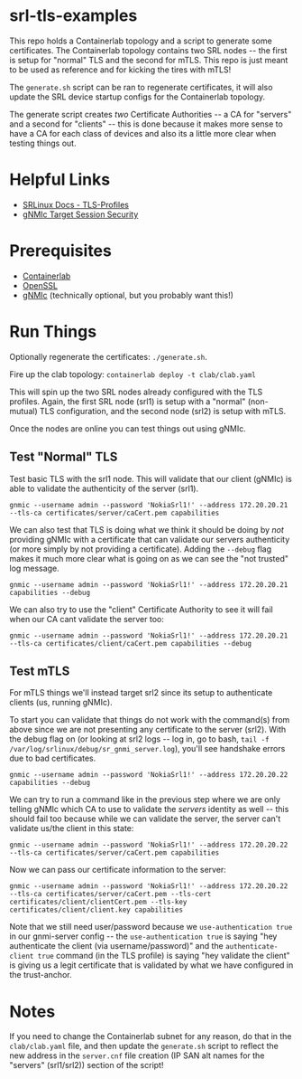 srl-tls-examples
================

This repo holds a Containerlab topology and a script to generate some certificates. The Containerlab topology contains two SRL nodes -- the first is setup for "normal" TLS and the second for mTLS. This repo is just meant to be used as reference and for kicking the tires with mTLS!

The `generate.sh` script can be ran to regenerate certificates, it will also update the SRL device startup configs for the Containerlab topology.

The generate script creates *two* Certificate Authorities -- a CA for "servers" and a second for "clients" -- this is done because it makes more sense to have a CA for each class of devices and also its a little more clear when testing things out.


# Helpful Links

- [SRLinux Docs - TLS-Profiles](https://documentation.nokia.com/srlinux/23-7/books/config-basics/management-servers.html#tls-profiles)
- [gNMIc Target Session Security](https://gnmic.openconfig.net/user_guide/targets/targets_session_sec/)


# Prerequisites

- [Containerlab](https://containerlab.dev/install/)
- [OpenSSL](https://www.openssl.org)
- [gNMIc](https://gnmic.openconfig.net/install/) (technically optional, but you probably want this!)


# Run Things

Optionally regenerate the certificates: `./generate.sh`.

Fire up the clab topology: `containerlab deploy -t clab/clab.yaml`

This will spin up the two SRL nodes already configured with the TLS profiles. Again, the first SRL node (srl1) is setup with a "normal" (non-mutual) TLS configuration, and the second node (srl2) is setup with mTLS.

Once the nodes are online you can test things out using gNMIc.

## Test "Normal" TLS

Test basic TLS with the srl1 node. This will validate that our client (gNMIc) is able to validate the authenticity of the server (srl1).

`gnmic --username admin --password 'NokiaSrl1!' --address 172.20.20.21 --tls-ca certificates/server/caCert.pem capabilities
`

We can also test that TLS is doing what we think it should be doing by *not* providing gNMIc with a certificate that can validate our servers authenticity (or more simply by not providing a certificate). Adding the `--debug` flag makes it much more clear what is going on as we can see the "not trusted" log message.

`gnmic --username admin --password 'NokiaSrl1!' --address 172.20.20.21 capabilities --debug`

We can also try to use the "client" Certificate Authority to see it will fail when our CA cant validate the server too:

`gnmic --username admin --password 'NokiaSrl1!' --address 172.20.20.21 --tls-ca certificates/client/caCert.pem capabilities --debug`


## Test mTLS

For mTLS things we'll instead target srl2 since its setup to authenticate clients (us, running gNMIc).

To start you can validate that things do not work with the command(s) from above since we are not presenting any certificate to the server (srl2). With the debug flag on (or looking at srl2 logs -- log in, go to bash, `tail -f /var/log/srlinux/debug/sr_gnmi_server.log`), you'll see handshake errors due to bad certificates.

`gnmic --username admin --password 'NokiaSrl1!' --address 172.20.20.22 capabilities --debug`

We can try to run a command like in the previous step where we are only telling gNMIc which CA to use to validate the *servers* identity as well -- this should fail too because while we can validate the server, the server can't validate us/the client in this state:

`gnmic --username admin --password 'NokiaSrl1!' --address 172.20.20.22 --tls-ca certificates/server/caCert.pem capabilities`

Now we can pass our certificate information to the server:

`gnmic --username admin --password 'NokiaSrl1!' --address 172.20.20.22 --tls-ca certificates/server/caCert.pem --tls-cert certificates/client/clientCert.pem --tls-key certificates/client/client.key capabilities
`

Note that we still need user/password because we `use-authentication true` in our gnmi-server config -- the `use-authentication true` is saying "hey authenticate the client (via username/password)" and the `authenticate-client true` command (in the TLS profile) is saying "hey validate the client" is giving us a legit certificate that is validated by what we have configured in the trust-anchor.


# Notes

If you need to change the Containerlab subnet for any reason, do that in the `clab/clab.yaml` file, and then update the `generate.sh` script to reflect the new address in the `server.cnf` file creation (IP SAN alt names for the "servers" (srl1/srl2)) section of the script!
